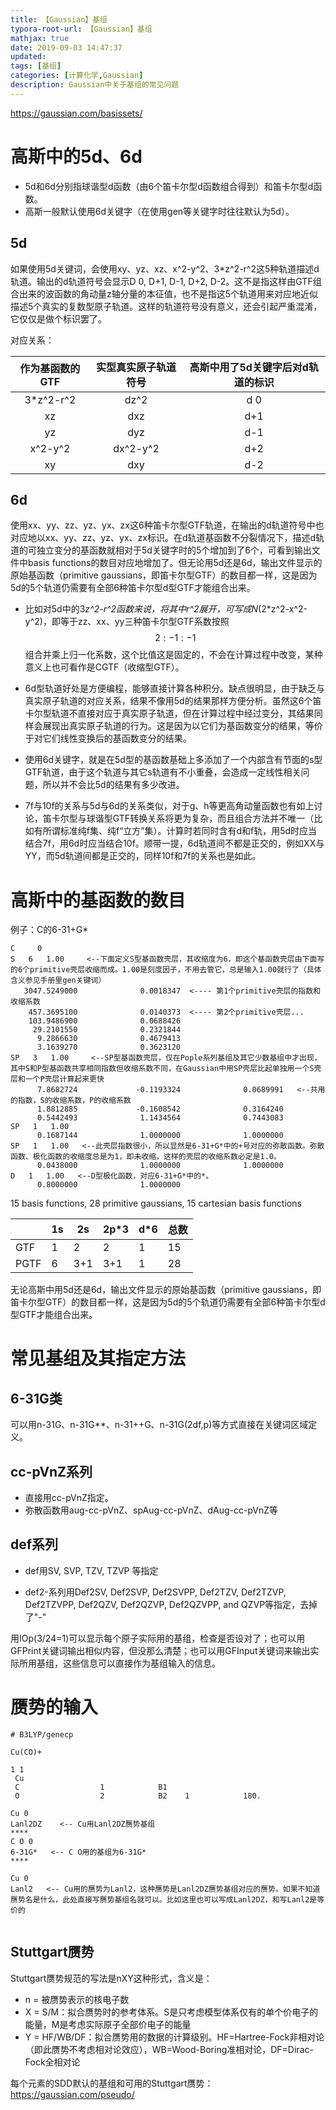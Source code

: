 ```yaml
---
title: 【Gaussian】基组
typora-root-url: 【Gaussian】基组
mathjax: true
date: 2019-09-03 14:47:37
updated:
tags: [基组]
categories: [计算化学,Gaussian]
description: Gaussian中关于基组的常见问题
---
```




https://gaussian.com/basissets/



# 高斯中的5d、6d

- 5d和6d分别指球谐型d函数（由6个笛卡尔型d函数组合得到）和笛卡尔型d函数。
- 高斯一般默认使用6d关键字（在使用gen等关键字时往往默认为5d）。

## 5d

如果使用5d关键词，会使用xy、yz、xz、x^2-y^2、3*z^2-r^2这5种轨道描述d轨道。输出的d轨道符号会显示D 0, D+1, D-1, D+2, D-2。这不是指这样由GTF组合出来的波函数的角动量z轴分量的本征值，也不是指这5个轨道用来对应地近似描述5个真实的复数型原子轨道。这样的轨道符号没有意义，还会引起严重混淆，它仅仅是做个标识罢了。

对应关系：

| 作为基函数的GTF | 实型真实原子轨道符号 | 高斯中用了5d关键字后对d轨道的标识 |
| :-------------: | :------------------: | :-------------------------------: |
|    3*z^2-r^2    |         dz^2         |                d 0                |
|       xz        |         dxz          |                d+1                |
|       yz        |         dyz          |                d-1                |
|     x^2-y^2     |       dx^2-y^2       |                d+2                |
|       xy        |         dxy          |                d-2                |

## 6d

使用xx、yy、zz、yz、yx、zx这6种笛卡尔型GTF轨道，在输出的d轨道符号中也对应地以xx、yy、zz、yz、yx、zx标识。在d轨道基函数不分裂情况下，描述d轨道的可独立变分的基函数就相对于5d关键字时的5个增加到了6个，可看到输出文件中basis functions的数目对应地增加了。但无论用5d还是6d，输出文件显示的原始基函数（primitive gaussians，即笛卡尔型GTF）的数目都一样，这是因为5d的5个轨道仍需要有全部6种笛卡尔型d型GTF才能组合出来。

- 比如对5d中的3*z^2-r^2函数来说，将其中r^2展开，可写成N*(2*z^2-x^2-y^2)，即等于zz、xx、yy三种笛卡尔型GTF系数按照$$2:-1:-1$$组合并乘上归一化系数，这个比值这是固定的，不会在计算过程中改变，某种意义上也可看作是CGTF（收缩型GTF）。
- 6d型轨道好处是方便编程，能够直接计算各种积分。缺点很明显，由于缺乏与真实原子轨道的对应关系，结果不像用5d的结果那样方便分析。虽然这6个笛卡尔型轨道不直接对应于真实原子轨道，但在计算过程中经过变分，其结果同样会展现出真实原子轨道的行为。这是因为以它们为基函数变分的结果，等价于对它们线性变换后的基函数变分的结果。
- 使用6d关键字，就是在5d型的基函数基础上多添加了一个内部含有节面的s型GTF轨道，由于这个轨道与其它s轨道有不小重叠，会造成一定线性相关问题，所以并不会比5d的结果有多少改进。

- 7f与10f的关系与5d与6d的关系类似，对于g、h等更高角动量函数也有如上讨论，笛卡尔型与球谐型GTF转换关系将更为复杂，而且组合方法并不唯一（比如有所谓标准纯f集、纯f“立方”集）。计算时若同时含有d和f轨，用5d时应当结合7f，用6d时应当结合10f。顺带一提，6d轨道间不都是正交的，例如XX与YY，而5d轨道间都是正交的，同样10f和7f的关系也是如此。

# 高斯中的基函数的数目

例子：C的6-31+G*

```
C     0
S   6   1.00     <--下面定义S型基函数壳层，其收缩度为6，即这个基函数壳层由下面写的6个primitive壳层收缩而成。1.00是刻度因子，不用去管它，总是输入1.00就行了（具体含义参见手册里gen关键词）
   3047.5249000              0.0018347  <---- 第1个primitive壳层的指数和收缩系数
    457.3695100              0.0140373  <---- 第2个primitive壳层...
    103.9486900              0.0688426        
     29.2101550              0.2321844        
      9.2866630              0.4679413        
      3.1639270              0.3623120        
SP   3   1.00     <--SP型基函数壳层，仅在Pople系列基组及其它少数基组中才出现，其中S和P型基函数共享相同指数但收缩系数不同，在Gaussian中用SP壳层比起单独用一个S壳层和一个P壳层计算起来更快
      7.8682724             -0.1193324              0.0689991   <--共用的指数，S的收缩系数，P的收缩系数
      1.8812885             -0.1608542              0.3164240        
      0.5442493              1.1434564              0.7443083        
SP   1   1.00
      0.1687144              1.0000000              1.0000000        
SP   1   1.00   <--此壳层指数很小，所以显然是6-31+G*中的+号对应的弥散函数。弥散函数、极化函数的收缩度总是为1，即未收缩，这样的壳层的收缩系数必定是1.0。
      0.0438000              1.0000000              1.0000000        
D   1   1.00   <--D型极化函数，对应6-31+G*中的*。
      0.8000000              1.0000000        
```

15 basis functions,  28 primitive gaussians,  15 cartesian basis functions

|      | 1s   | 2s   | 2p*3 | d*6  | 总数 |
| ---- | ---- | ---- | ---- | ---- | ---- |
| GTF  | 1    | 2    | 2    | 1    | 15   |
| PGTF | 6    | 3+1  | 3+1  | 1    | 28   |

无论高斯中用5d还是6d，输出文件显示的原始基函数（primitive gaussians，即笛卡尔型GTF）的数目都一样，这是因为5d的5个轨道仍需要有全部6种笛卡尔型d型GTF才能组合出来。

# 常见基组及其指定方法

## **6-31G类**

可以用n-31G、n-31G**、n-31++G、n-31G(2df,p)等方式直接在关键词区域定义。

## cc-pVnZ系列

- 直接用cc-pVnZ指定。
- 弥散函数用aug-cc-pVnZ、spAug-cc-pVnZ、dAug-cc-pVnZ等

## def系列

- def用SV, SVP, TZV, TZVP 等指定

- def2-系列用Def2SV, Def2SVP, Def2SVPP, Def2TZV, Def2TZVP, Def2TZVPP, Def2QZV, Def2QZVP, Def2QZVPP, and QZVP等指定，去掉了"-"

  



用IOp(3/24=1)可以显示每个原子实际用的基组，检查是否设对了；也可以用GFPrint关键词输出相似内容，但没那么清楚；也可以用GFInput关键词来输出实际所用基组，这些信息可以直接作为基组输入的信息。

# **赝势的输入**





```
# B3LYP/genecp

Cu(CO)+

1 1
 Cu             
 C                  1            B1
 O                  2            B2    1            180.

Cu 0
Lanl2DZ    <-- Cu用Lanl2DZ赝势基组
****
C O 0
6-31G*   <-- C O用的基组为6-31G*
****

Cu 0
Lanl2   <-- Cu用的赝势为Lanl2，这种赝势是Lanl2DZ赝势基组对应的赝势。如果不知道赝势名是什么，此处直接写赝势基组名就可以。比如这里也可以写成Lanl2DZ，和写Lanl2是等价的


```

## Stuttgart赝势

Stuttgart赝势规范的写法是nXY这种形式，含义是：

- n = 被赝势表示的核电子数
- X = S/M：拟合赝势时的参考体系。S是只考虑模型体系仅有的单个价电子的能量，M是考虑实际原子全部价电子的能量
- Y = HF/WB/DF：拟合赝势用的数据的计算级别。HF=Hartree-Fock非相对论（即此赝势不考虑相对论效应），WB=Wood-Boring准相对论，DF=Dirac-Fock全相对论

每个元素的SDD默认的基组和可用的Stuttgart赝势：https://gaussian.com/pseudo/

